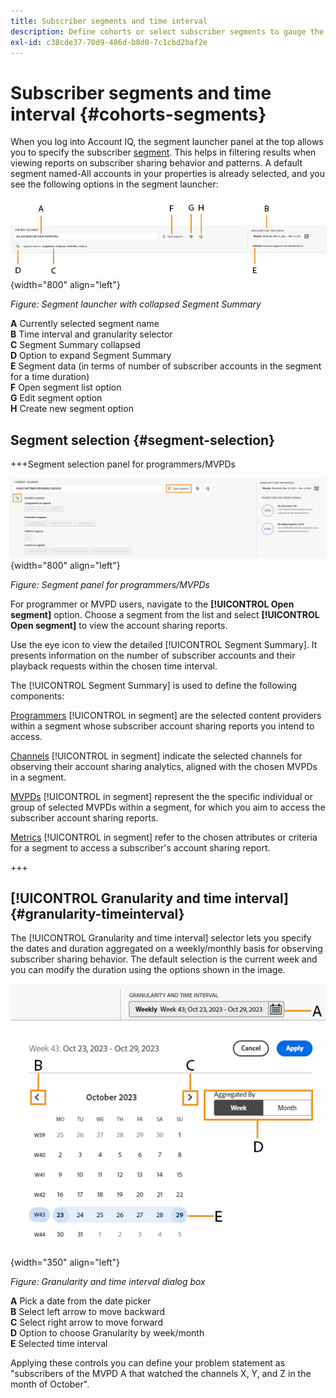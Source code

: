 ```yaml
---
title: Subscriber segments and time interval
description: Define cohorts or select subscriber segments to gauge the account sharing possibilities and patterns of your channel viewers to use graphical tools and reports in Account IQ.
exl-id: c38cde37-70d9-486d-b8d0-7c1cbd2baf2e
---
```


# Subscriber segments and time interval {#cohorts-segments}

When you log into Account IQ, the segment launcher panel at the top allows you to specify the subscriber [segment](product-concepts.md#segmet-def). This helps in filtering results when viewing reports on subscriber sharing behavior and patterns. A default segment named-All accounts in your properties is already selected, and you see the following options in the segment launcher:

![](assets/new-segment-selector-collapsed.png){width="800" align="left"}

 *Figure: Segment launcher with collapsed Segment Summary*
 
**A** Currently selected segment name<br/>
**B** Time interval and granularity selector<br/>
**C** Segment Summary collapsed<br/>
**D** Option to expand Segment Summary<br/>
**E** Segment data (in terms of number of subscriber accounts in the segment for a time duration)<br/>
**F** Open segment list option<br/>
**G** Edit segment option<br/>
**H** Create new segment option<br/>

## Segment selection {#segment-selection}

+++Segment selection panel for programmers/MVPDs

![](assets/segment-panel-programmers-mvpd.png){width="800" align="left"}

*Figure: Segment panel for programmers/MVPDs*

For programmer or MVPD users, navigate to the **[!UICONTROL Open segment]** option. Choose a segment from the list and select **[!UICONTROL Open segment]** to view the account sharing reports.

Use the eye icon to view the detailed [!UICONTROL Segment Summary]. It presents information on the number of subscriber accounts and their playback requests within the chosen time interval.

The [!UICONTROL Segment Summary] is used to define the following components:

[Programmers](product-concepts.md#programmer-def) [!UICONTROL in segment]  are the selected content providers within a segment whose subscriber account sharing reports you intend to access.

[Channels](product-concepts.md#channel-def) [!UICONTROL in segment] indicate the selected channels for observing their account sharing analytics, aligned with the chosen MVPDs in a segment.

[MVPDs](product-concepts.md#mvpd-def) [!UICONTROL in segment] represent the the specific individual or group of selected MVPDs within a segment, for which you aim to access the subscriber account sharing reports.

[Metrics](product-concepts.md#metric) [!UICONTROL in segment] refer to the chosen attributes or criteria for a segment to access a subscriber's account sharing report.

+++

## [!UICONTROL Granularity and time interval] {#granularity-timeinterval}

  The [!UICONTROL Granularity and time interval] selector lets you specify the dates and duration aggregated on a weekly/monthly basis for observing subscriber sharing behavior. The default selection is the current week and you can modify the duration using the options shown in the image.

  ![[!UICONTROL Granularity and timeinterval]](assets/granularity-timeinterval-weekwise.png){width="350" align="left"}

  *Figure: Granularity and time interval dialog box*

**A** Pick a date from the date picker<br/>
**B** Select left arrow to move backward<br/>
**C** Select right arrow to move forward<br/>
**D** Option to choose Granularity by week/month<br/>
**E** Selected time interval<br/>

Applying these controls you can define your problem statement as "subscribers of the MVPD A that watched the channels X, Y, and Z in the month of October".

